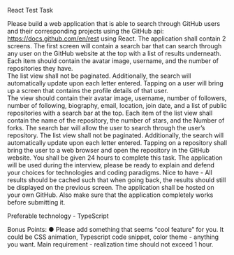 React Test Task


Please build a web application that is able to search through GitHub users and their corresponding projects using the GitHub api: https://docs.github.com/en/rest using React. The application shall contain 2 screens.
The first screen will contain a search bar that can search through any user on the GitHub website at the top with a list of results underneath.  
Each item should contain the avatar image, username, and the number of repositories they have.  
The list view shall not be paginated.  Additionally, the search will automatically update upon each letter entered.
Tapping on a user will bring up a screen that contains the profile details of that user.  
The view should contain their avatar image, username, number of followers, number of following, biography, email, location, join date, and a list of public repositories with a search bar at the top. 
Each item of the list view shall contain the name of the repository, the number of stars, and the Number of forks. 
The search bar will allow the user to search through the user’s repository. The list view shall not be paginated. Additionally, the search will automatically update upon each letter entered.
Tapping on a repository shall bring the user to a web browser and open the repository in the GitHub website.
You shall be given 24 hours to complete this task.
The application will be used during the interview, please be ready to explain and defend your choices for technologies and coding paradigms.
Nice to have - All results should be cached such that when going back, the results should still be displayed on the previous screen.
The application shall be hosted on your own GitHub.
Also make sure that the application completely works before submitting it.

Preferable technology - TypeScript

Bonus Points:
● Please add something that seems “cool feature” for you. It could be CSS animation, Typescript code snippet, color theme - anything you want. Main requirement - realization time should not exceed 1 hour.



